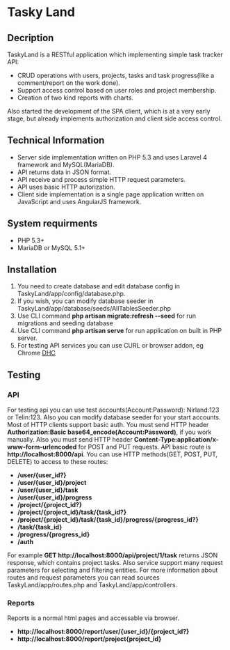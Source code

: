 # Tasky Land

## Decription
TaskyLand is a RESTful application which implementing simple task tracker API:
- CRUD operations with users, projects, tasks and task progress(like a comment/report on the work done). 
- Support access control based on user roles and project membership.
- Creation of two kind reports with charts.

Also started the development of the SPA client, which is at a very early stage, but already implements authorization and client side access control.

## Technical Information
- Server side implementation written on PHP 5.3 and uses Laravel 4 framework and MySQL(MariaDB).
- API returns data in JSON format.
- API receive and process simple HTTP request parameters.
- API uses basic HTTP autorization.
- Client side implementation is a single page application written on JavaScript and uses AngularJS framework.

## System requirments
- PHP 5.3+
- MariaDB or MySQL 5.1+ 

## Installation 
1. You need to create database and edit database config in TaskyLand/app/config/database.php.
2. If you wish, you can modify database seeder in TaskyLand/app/database/seeds/AllTablesSeeder.php 
3. Use CLI command <b>php artisan migrate:refresh --seed</b> for run migrations and seeding database
4. Use CLI command <b>php artisan serve</b> for run application on built in PHP server.
5. For testing API services you can use CURL or browser addon, eg Chrome [DHC](https://www.sprintapi.com/dhcs.html) 

## Testing
### API
For testing api you can use test accounts(Account:Password): Nirland:123 or Telin:123. 
Also you can modify database seeder for your start accounts.
Most of HTTP clients support basic auth. 
You must send HTTP header <b>Authorization:Basic base64_encode(Account:Password)</b>, if you work manually.
Also you must send HTTP header <b>Content-Type:application/x-www-form-urlencoded</b> for POST and PUT requests.
API basic route is <b>http://localhost:8000/api</b>.
You can use HTTP methods(GET, POST, PUT, DELETE) to access to these routes:
- <b>/user/{user_id?}</b>
- <b>/user/{user_id}/project</b>
- <b>/user/{user_id}/task</b>
- <b>/user/{user_id}/progress</b>
- <b>/project/{project_id?}</b>
- <b>/project/{project_id}/task/{task_id?}</b>
- <b>/project/{project_id}/task/{task_id}/progress/{progress_id?}</b>
- <b>/task/{task_id}</b>
- <b>/progress/{progress_id}</b>
- <b>/auth</b>

For example <b>GET http://localhost:8000/api/project/1/task</b> returns JSON response, which contains project tasks. 
Also service support many request parameters for selecting and filtering entities.
For more information about routes and request parameters you can read sources TaskyLand/app/routes.php and TaskyLand/app/controllers.

### Reports
Reports is a normal html pages and accessable via browser. 
- <b>http://localhost:8000/report/user/{user_id}/{project_id?}</b>
- <b>http://localhost:8000/report/project{project_id}</b>


